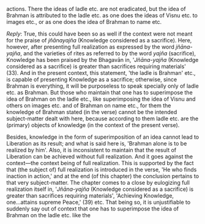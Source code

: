 actions. There the ideas of ladle etc. are not eradicated, but the idea of Brahman is attributed to the ladle etc. as one does the ideas of Visnu etc. to images etc., or as one does the idea of Brahman to name etc.

*Reply*: True, this could have been so as well if the context were not meant for the praise of *jñānayajña* (Knowledge considered as a sacrifice). Here, however, after presenting full realization as expressed by the word *jñāna-yajña*, and the varieties of rites as referred to by the word *yajña* (sacrifice), Knowledge has been praised by the Bhagavān in, '*Jñāna-yajña* (Knowledge considered as a sacrifice) is greater than sacrifices requiring materials' (33). And in the present context, this statement, 'the ladle is Brahman' etc., is capable of presenting Knowledge as a sacrifice; otherwise, since Brahman is everything, it will be purposeless to speak specially only of ladle etc. as Brahman. But those who maintain that one has to superimpose the idea of Brahman on the ladle etc., like superimposing the idea of Visnu and others on images etc. and of Brahman on name etc., for them the knowledge of Brahman stated (in the verse) cannot be the intended subject-matter dealt with here, because according to them ladle etc. are the (primary) objects of knowledge (in the context of the present verse).

Besides, knowledge in the form of superimposition of an idea cannot lead to Liberation as its result; and what is said here is, 'Brahman alone is to be realized by him'. Also, it is inconsistent to maintain that the result of Liberation can be achieved without full realization. And it goes against the context—the context being of full realization. This is supported by the fact that (the subject of) full realization is introduced in the verse, 'He who finds inaction in action,' and at the end (of this chapter) the conclusion pertains to that very subject-matter. The chapter comes to a close by eulogizing full realization itself in, '*Jñāna-yajña* (Knowledge considered as a sacrifice) is greater than sacrifices requiring materials', 'Achieving Knowledge, one...attains supreme Peace,' (39) etc. That being so, it is unjustifiable to suddenly say out of context that one has to superimpose the idea of Brahman on the ladle etc. like the